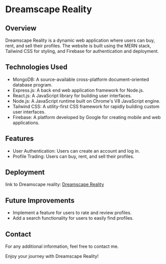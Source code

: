 # Dreamscape Reality

## Overview
Dreamscape Reality is a dynamic web application where users can buy, rent, and sell their profiles. The website is built using the MERN stack, Tailwind CSS for styling, and Firebase for authentication and deployment.

## Technologies Used
- MongoDB: A source-available cross-platform document-oriented database program.
- Express.js: A back end web application framework for Node.js.
- React.js: A JavaScript library for building user interfaces.
- Node.js: A JavaScript runtime built on Chrome's V8 JavaScript engine.
- Tailwind CSS: A utility-first CSS framework for rapidly building custom user interfaces.
- Firebase: A platform developed by Google for creating mobile and web applications.

## Features
- User Authentication: Users can create an account and log in.
- Profile Trading: Users can buy, rent, and sell their profiles.

## Deployment
link to Dreamscape reality: [Dreamscape Reality](https://ayush-estate.onrender.com)

## Future Improvements
- Implement a feature for users to rate and review profiles.
- Add a search functionality for users to easily find profiles.

## Contact
For any additional information, feel free to contact me.

Enjoy your journey with Dreamscape Reality!
